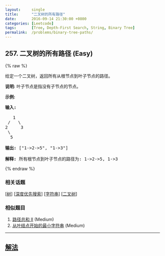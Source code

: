 ```yaml
---
layout:     single
title:      "二叉树的所有路径"
date:       2016-09-14 21:30:00 +0800
categories: [Leetcode]
tags:       [Tree, Depth-First Search, String, Binary Tree]
permalink:  /problems/binary-tree-paths/
---
```


## 257. 二叉树的所有路径 (Easy)

{% raw %}

<p>给定一个二叉树，返回所有从根节点到叶子节点的路径。</p>

<p><strong>说明:</strong>&nbsp;叶子节点是指没有子节点的节点。</p>

<p><strong>示例:</strong></p>

<pre><strong>输入:</strong>

   1
 /   \
2     3
 \
  5

<strong>输出:</strong> [&quot;1-&gt;2-&gt;5&quot;, &quot;1-&gt;3&quot;]

<strong>解释:</strong> 所有根节点到叶子节点的路径为: 1-&gt;2-&gt;5, 1-&gt;3</pre>

{% endraw %}

### 相关话题
  [[树](https://github.com/openset/leetcode/tree/master/tag/tree/README.md)]
  [[深度优先搜索](https://github.com/openset/leetcode/tree/master/tag/depth-first-search/README.md)]
  [[字符串](https://github.com/openset/leetcode/tree/master/tag/string/README.md)]
  [[二叉树](https://github.com/openset/leetcode/tree/master/tag/binary-tree/README.md)]

### 相似题目
  1. [路径总和 II](/problems/path-sum-ii) (Medium)
  1. [从叶结点开始的最小字符串](/problems/smallest-string-starting-from-leaf) (Medium)

---

## [解法](https://github.com/openset/leetcode/tree/master/problems/binary-tree-paths)
